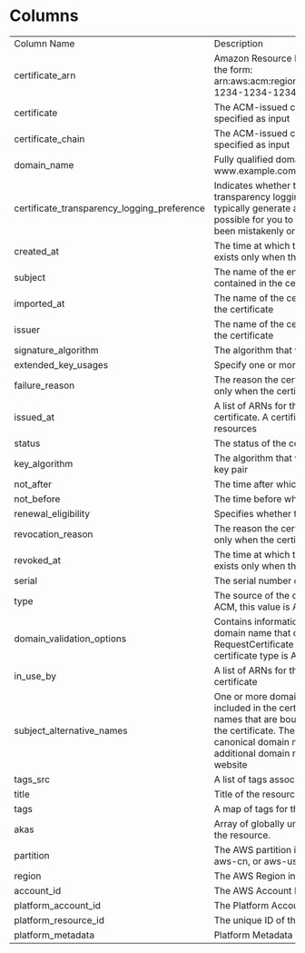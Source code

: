 # Columns  

<table>
	<tr><td>Column Name</td><td>Description</td></tr>
	<tr><td>certificate_arn</td><td>Amazon Resource Name (ARN) of the certificate. This is of the form: arn:aws:acm:region:123456789012:certificate/12345678-1234-1234-1234-123456789012</td></tr>
	<tr><td>certificate</td><td>The ACM-issued certificate corresponding to the ARN specified as input</td></tr>
	<tr><td>certificate_chain</td><td>The ACM-issued certificate corresponding to the ARN specified as input</td></tr>
	<tr><td>domain_name</td><td>Fully qualified domain name (FQDN), such as www.example.com or example.com, for the certificate</td></tr>
	<tr><td>certificate_transparency_logging_preference</td><td>Indicates whether to opt in to or out of certificate transparency logging. Certificates that are not logged typically generate a browser error. Transparency makes it possible for you to detect SSL/TLS certificates that have been mistakenly or maliciously issued for your domain.</td></tr>
	<tr><td>created_at</td><td>The time at which the certificate was requested. This value exists only when the certificate type is AMAZON_ISSUED</td></tr>
	<tr><td>subject</td><td>The name of the entity that is associated with the public key contained in the certificate</td></tr>
	<tr><td>imported_at</td><td>The name of the certificate authority that issued and signed the certificate</td></tr>
	<tr><td>issuer</td><td>The name of the certificate authority that issued and signed the certificate</td></tr>
	<tr><td>signature_algorithm</td><td>The algorithm that was used to sign the certificate</td></tr>
	<tr><td>extended_key_usages</td><td>Specify one or more ExtendedKeyUsage extension values.</td></tr>
	<tr><td>failure_reason</td><td>The reason the certificate request failed. This value exists only when the certificate status is FAILED</td></tr>
	<tr><td>issued_at</td><td>A list of ARNs for the AWS resources that are using the certificate. A certificate can be used by multiple AWS resources</td></tr>
	<tr><td>status</td><td>The status of the certificate</td></tr>
	<tr><td>key_algorithm</td><td>The algorithm that was used to generate the public-private key pair</td></tr>
	<tr><td>not_after</td><td>The time after which the certificate is not valid</td></tr>
	<tr><td>not_before</td><td>The time before which the certificate is not valid</td></tr>
	<tr><td>renewal_eligibility</td><td>Specifies whether the certificate is eligible for renewal.</td></tr>
	<tr><td>revocation_reason</td><td>The reason the certificate was revoked. This value exists only when the certificate status is REVOKED</td></tr>
	<tr><td>revoked_at</td><td>The time at which the certificate was revoked. This value exists only when the certificate status is REVOKED</td></tr>
	<tr><td>serial</td><td>The serial number of the certificate</td></tr>
	<tr><td>type</td><td>The source of the certificate. For certificates provided by ACM, this value is AMAZON_ISSUED.</td></tr>
	<tr><td>domain_validation_options</td><td>Contains information about the initial validation of each domain name that occurs as a result of the RequestCertificate request. This field exists only when the certificate type is AMAZON_ISSUED</td></tr>
	<tr><td>in_use_by</td><td>A list of ARNs for the AWS resources that are using the certificate</td></tr>
	<tr><td>subject_alternative_names</td><td>One or more domain names (subject alternative names) included in the certificate. This list contains the domain names that are bound to the public key that is contained in the certificate. The subject alternative names include the canonical domain name (CN) of the certificate and additional domain names that can be used to connect to the website</td></tr>
	<tr><td>tags_src</td><td>A list of tags associated with certificate</td></tr>
	<tr><td>title</td><td>Title of the resource.</td></tr>
	<tr><td>tags</td><td>A map of tags for the resource.</td></tr>
	<tr><td>akas</td><td>Array of globally unique identifier strings (also known as) for the resource.</td></tr>
	<tr><td>partition</td><td>The AWS partition in which the resource is located (aws, aws-cn, or aws-us-gov).</td></tr>
	<tr><td>region</td><td>The AWS Region in which the resource is located.</td></tr>
	<tr><td>account_id</td><td>The AWS Account ID in which the resource is located.</td></tr>
	<tr><td>platform_account_id</td><td>The Platform Account ID in which the resource is located.</td></tr>
	<tr><td>platform_resource_id</td><td>The unique ID of the resource in opengovernance.</td></tr>
	<tr><td>platform_metadata</td><td>Platform Metadata of the AWS resource.</td></tr>
</table>